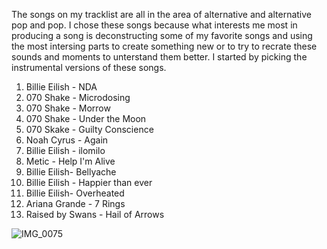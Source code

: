 The songs on my tracklist are all in the area of alternative and alternative pop and pop. I chose these songs because what interests me most in producing a song is deconstructing some of my favorite songs and using the most intersing parts to create something new or to try to recrate these sounds and moments to unterstand them better. I started by picking the instrumental versions of these songs. 

1. Billie Eilish - NDA
2. 070 Shake - Microdosing
3. 070 Shake - Morrow
4. 070 Shake - Under the Moon
5. 070 Skake - Guilty Conscience
6. Noah Cyrus - Again
7. Billie Eilish - ilomilo
8. Metic - Help I'm Alive
9. Billie Eilish- Bellyache
10. Billie Eilish - Happier than ever
11. Billie Eilish- Overheated
12. Ariana Grande - 7 Rings
13. Raised by Swans - Hail of Arrows


![IMG_0075](https://user-images.githubusercontent.com/66121204/142022355-9156a334-8a33-4ec7-b7fe-b7cec4cb5a02.jpeg)
